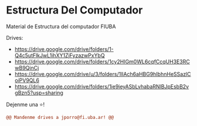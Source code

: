 # Estructura Del Computador
Material de Estructura del computador FIUBA

Drives:
* https://drive.google.com/drive/folders/1-Q4c5utFlkJwL1ihXY1ZjFyzazwPxYbQ
* https://drive.google.com/drive/folders/1cy2HIGm0WL6cqfCcqUH3E3RCwB9QjnCj
* https://drive.google.com/drive/u/3/folders/1llAch6aHBG9hIbhnHeSSazlCoiPV9QL6
* https://drive.google.com/drive/folders/1ie9ieyASbLvhabaRNlBJpEsbB2vgBzn5?usp=sharing

Dejenme una ⭐! 
```diff
@@ Mandenme drives a jporro@fi.uba.ar! @@
```
